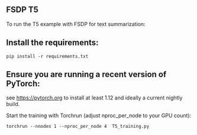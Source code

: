 ## FSDP T5

To run the T5 example with FSDP for text summarization:


## Install the requirements:
~~~
pip install -r requirements.txt
~~~
## Ensure you are running a recent version of PyTorch:
see https://pytorch.org to install at least 1.12 and ideally a current nightly build. 

Start the training with Torchrun (adjust nproc_per_node to your GPU count):

```
torchrun --nnodes 1 --nproc_per_node 4  T5_training.py

```
